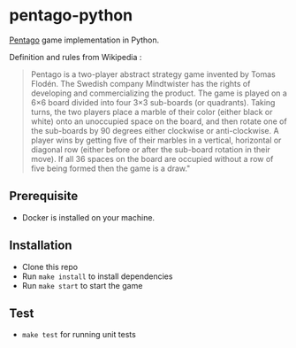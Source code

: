# pentago-python

[Pentago](https://en.wikipedia.org/wiki/Pentago) game implementation in Python.


Definition and rules from Wikipedia :

> Pentago is a two-player abstract strategy game invented by Tomas Flodén. The Swedish company Mindtwister has the rights of developing and commercializing the product. The game is played on a 6×6 board divided into four 3×3 sub-boards (or quadrants). Taking turns, the two players place a marble of their color (either black or white) onto an unoccupied space on the board, and then rotate one of the sub-boards by 90 degrees either clockwise or anti-clockwise. A player wins by getting five of their marbles in a vertical, horizontal or diagonal row (either before or after the sub-board rotation in their move). If all 36 spaces on the board are occupied without a row of five being formed then the game is a draw."


## Prerequisite

- Docker is installed on your machine.

## Installation

- Clone this repo
- Run `make install` to install dependencies
- Run `make start` to start the game

## Test

- `make test` for running unit tests
